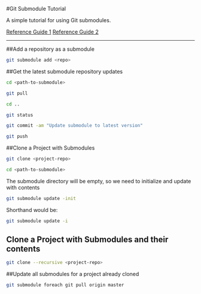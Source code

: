 #Git Submodule Tutorial

A simple tutorial for using Git submodules.  
  
[Reference Guide 1](https://chrisjean.com/git-submodules-adding-using-removing-and-updating/)
[Reference Guide 2](http://blog.jacius.info/git-submodule-cheat-sheet/)

---

##Add a repository as a submodule
```sh
git submodule add <repo>
```

##Get the latest submodule repository updates
```sh
cd <path-to-submodule>
```

```sh
git pull
```

```sh
cd ..
```

```sh
git status
```

```sh
git commit -am "Update submodule to latest version"
```

```sh
git push
```

##Clone a Project with Submodules
```sh
git clone <project-repo>
```

```sh
cd <path-to-submodule>
```

The submodule directory will be empty, so we need to initialize and update with contents
```sh
git submodule update -init
```
Shorthand would be:
```sh
git submodule update -i
```

## Clone a Project with Submodules and their contents
```sh
git clone --recursive <project-repo>
```

##Update all submodules for a project already cloned
```sh
git submodule foreach git pull origin master
```
